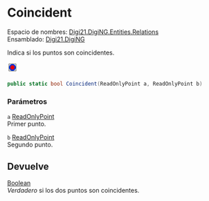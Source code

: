 # Coincident

Espacio de nombres: [Digi21.DigiNG.Entities.Relations](../../../)  
Ensamblado: [Digi21.DigiNG](../../../../)

Indica si los puntos son coincidentes.

![Dos puntos coincidentes](../../../../../../../../../.gitbook/assets/puntopuntocoincidentes.png)

```csharp
public static bool Coincident(ReadOnlyPoint a, ReadOnlyPoint b)
```

### Parámetros

`a` [ReadOnlyPoint](../../../../digi21.diging.entities/clases/readonlypoint/)  
Primer punto.

`b` [ReadOnlyPoint](../../../../digi21.diging.entities/clases/readonlypoint/)  
Segundo punto.

## Devuelve

[Boolean](https://docs.microsoft.com/en-us/dotnet/api/system.boolean?view=net-5.0)  
_Verdadero_ si los dos puntos son coincidentes.

